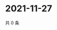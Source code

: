 # 2021-11-27

共 0 条

<!-- BEGIN WEIBO -->
<!-- 最后更新时间 Sat Nov 27 2021 10:27:03 GMT+0800 (China Standard Time) -->

<!-- END WEIBO -->
